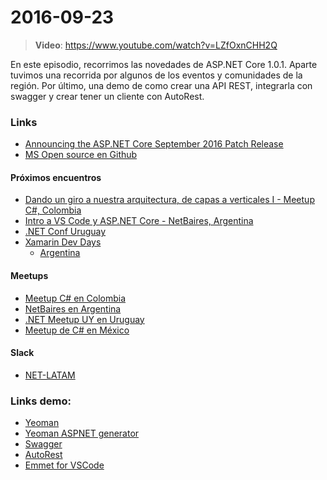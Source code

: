 # 2016-09-23

> **Video**: https://www.youtube.com/watch?v=LZfOxnCHH2Q

En este episodio, recorrimos las novedades de ASP.NET Core 1.0.1. Aparte tuvimos una recorrida por algunos de los eventos y comunidades de la región. Por último, una demo de como crear una API REST, integrarla con swagger y crear tener un cliente con AutoRest.

### Links

- [Announcing the ASP.NET Core September 2016 Patch Release](https://blogs.msdn.microsoft.com/webdev/2016/09/13/asp-net-core-sept-2016-patch/)
- [MS Open source en Github](https://octoverse.github.com)

#### Próximos encuentros

- [Dando un giro a nuestra arquitectura, de capas a verticales I - Meetup C#, Colombia](https://www.meetup.com/csharp-community/events/234071363/)
- [Intro a VS Code y ASP.NET Core - NetBaires, Argentina](https://www.meetup.com/Net-Baires/events/233920888/)
- [.NET Conf Uruguay](http://netconf.uy/)
- [Xamarin Dev Days](https://www.xamarin.com/dev-days)
  - [Argentina](https://ti.to/xamarin/dev-days-argentina)


#### Meetups

- [Meetup C# en Colombia](https://www.meetup.com/csharp-community/)
- [NetBaires en Argentina](https://www.meetup.com/Net-Baires/)
- [.NET Meetup UY en Uruguay](https://www.meetup.com/NETMeetupUY/)
- [Meetup de C# en México](https://www.meetup.com/Meetup-de-csharp-en-Mexico-City/)


#### Slack

- [NET-LATAM](https://slack.net-latam.com/)

### Links demo:

- [Yeoman](http://yeoman.io)
- [Yeoman ASPNET generator](https://github.com/OmniSharp/generator-aspnet)
- [Swagger](http://swagger.io)
- [AutoRest](https://github.com/Azure/autorest)
- [Emmet for VSCode](https://code.visualstudio.com/docs/languages/html#_emmet-snippets)
